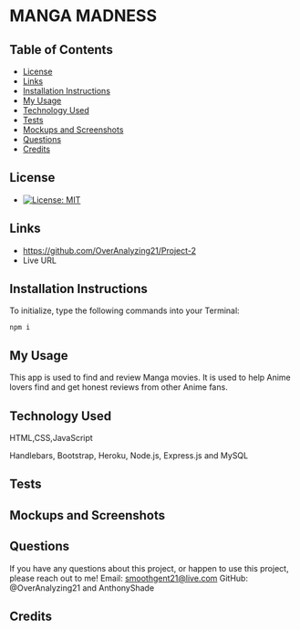 
# MANGA MADNESS

## Table of Contents

* [License](#license)
* [Links](#links)
* [Installation Instructions](#installation-instructions)
* [My Usage](#my-usage)
* [Technology Used](#technology-used)
* [Tests](#tests)
* [Mockups and Screenshots](#mockups-and-screenshots)
* [Questions](#questions)
* [Credits](#credits)
 
  
## License

* [![License: MIT](https://img.shields.io/badge/License-MIT-yellow.svg)](https://opensource.org/licenses/MIT)
  
## Links

* https://github.com/OverAnalyzing21/Project-2
* Live URL
  
## Installation Instructions

To initialize, type the following commands into your Terminal:
```
npm i
```

## My Usage

This app is used to find and review Manga  movies. It is used to help Anime lovers find and get honest reviews from other Anime fans.  
  
## Technology Used

HTML,CSS,JavaScript
  
Handlebars, Bootstrap, Heroku, Node.js, Express.js and MySQL
  
## Tests


  
## Mockups and Screenshots
  
  
## Questions

If you have any questions about this project, or happen to use this project, please reach out to me!
Email: smoothgent21@live.com
GitHub: @OverAnalyzing21 and AnthonyShade


## Credits



